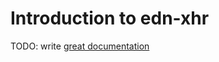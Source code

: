 # Introduction to edn-xhr

TODO: write [great documentation](http://jacobian.org/writing/what-to-write/)
